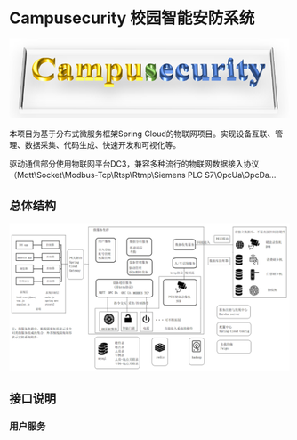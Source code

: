 # Campusecurity 校园智能安防系统
![img](./img/title.png)

本项目为基于分布式微服务框架Spring Cloud的物联网项目。实现设备互联、管理、数据采集、代码生成、快速开发和可视化等。

驱动通信部分使用物联网平台DC3，兼容多种流行的物联网数据接入协议（Mqtt\Socket\Modbus-Tcp\Rtsp\Rtmp\Siemens PLC S7\OpcUa\OpcDa...

## 总体结构
![img](./img/1.png)

## 接口说明

### 用户服务
    